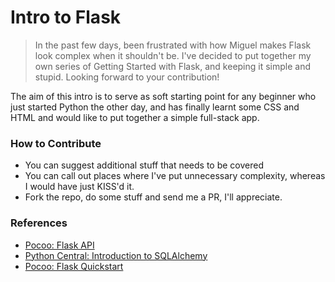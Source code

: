 # Intro to Flask

> In the past few days, been frustrated with how Miguel makes Flask look complex when it shouldn't be. I've decided to put together my own series of Getting Started with Flask, and keeping it simple and stupid. Looking forward to your contribution!

The aim of this intro is to serve as soft starting point for any beginner who just started Python the other day, and has finally learnt some CSS and HTML and would like to put together a simple full-stack app.

### How to Contribute
- You can suggest additional stuff that needs to be covered
- You can call out places where I've put unnecessary complexity, whereas I would have just KISS'd it.
- Fork the repo, do some stuff and send me a PR, I'll appreciate.


### References

- [Pocoo: Flask API](http://flask.pocoo.org/docs/0.10/api/)
- [Python Central: Introduction to SQLAlchemy](http://pythoncentral.io/introductory-tutorial-python-sqlalchemy/)
- [Pocoo: Flask Quickstart](http://flask.pocoo.org/docs/0.10/quickstart/)